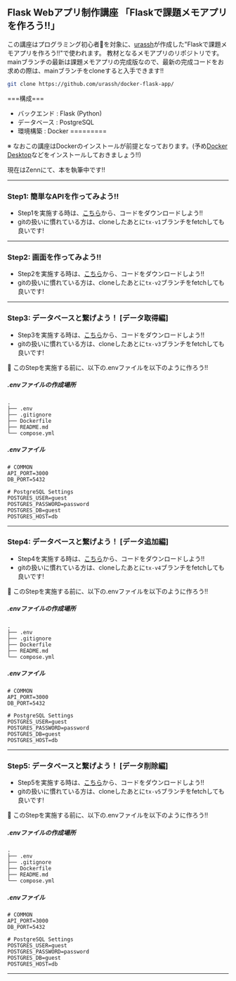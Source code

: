 ## Flask Webアプリ制作講座 「Flaskで課題メモアプリを作ろう!!」
この講座はプログラミング初心者🔰を対象に、[urassh](https://github.com/urassh)が作成した"Flaskで課題メモアプリを作ろう!!"で使われます。
教材となるメモアプリのリポジトリです。
mainブランチの最新は課題メモアプリの完成版なので、最新の完成コードをお求めの際は、mainブランチをcloneすると入手できます!!
```bash
git clone https://github.com/urassh/docker-flask-app/
```
===構成===
- バックエンド : Flask (Python)
- データベース : PostgreSQL
- 環境構築 : Docker
=========

※ なおこの講座はDockerのインストールが前提となっております。(予め[Docker Desktop](https://www.docker.com/ja-jp/products/docker-desktop/)などをインストールしておきましょう!!)

現在はZennにて、本を執筆中です!!


---

### Step1: 簡単なAPIを作ってみよう!!
- Step1を実施する時は、[こちら](https://github.com/urassh/docker-flask-app/releases/tag/tx-v1.0)から、コードをダウンロードしよう!!
- gitの扱いに慣れている方は、cloneしたあとに`tx-v1`ブランチをfetchしても良いです!

---

###  Step2: 画面を作ってみよう!!
- Step2を実施する時は、[こちら](https://github.com/urassh/docker-flask-app/releases/tag/tx-v2.0)から、コードをダウンロードしよう!!
- gitの扱いに慣れている方は、cloneしたあとに`tx-v2`ブランチをfetchしても良いです!

---

### Step3: データベースと繋げよう！ [データ取得編]
- Step3を実施する時は、[こちら](https://github.com/urassh/docker-flask-app/releases/tag/tx-v3.0)から、コードをダウンロードしよう!!
- gitの扱いに慣れている方は、cloneしたあとに`tx-v3`ブランチをfetchしても良いです!

📌 このStepを実施する前に、以下の.envファイルを以下のように作ろう!!
##### .envファイルの作成場所
```
.
├── .env
├── .gitignore
├── Dockerfile
├── README.md
└── compose.yml
```

##### .envファイル
```.env
# COMMON
API_PORT=3000
DB_PORT=5432

# PostgreSQL Settings
POSTGRES_USER=guest
POSTGRES_PASSWORD=password
POSTGRES_DB=guest
POSTGRES_HOST=db
```

---

###  Step4: データベースと繋げよう！ [データ追加編]
- Step4を実施する時は、[こちら](https://github.com/urassh/docker-flask-app/releases/tag/tx-v4.0)から、コードをダウンロードしよう!!
- gitの扱いに慣れている方は、cloneしたあとに`tx-v4`ブランチをfetchしても良いです!

📌 このStepを実施する前に、以下の.envファイルを以下のように作ろう!!
##### .envファイルの作成場所
```
.
├── .env
├── .gitignore
├── Dockerfile
├── README.md
└── compose.yml
```

##### .envファイル
```.env
# COMMON
API_PORT=3000
DB_PORT=5432

# PostgreSQL Settings
POSTGRES_USER=guest
POSTGRES_PASSWORD=password
POSTGRES_DB=guest
POSTGRES_HOST=db
```
---

### Step5: データベースと繋げよう！ [データ削除編]
- Step5を実施する時は、[こちら](https://github.com/urassh/docker-flask-app/releases/tag/tx-v5.0)から、コードをダウンロードしよう!!
- gitの扱いに慣れている方は、cloneしたあとに`tx-v5`ブランチをfetchしても良いです!

📌 このStepを実施する前に、以下の.envファイルを以下のように作ろう!!
##### .envファイルの作成場所
```
.
├── .env
├── .gitignore
├── Dockerfile
├── README.md
└── compose.yml
```

##### .envファイル
```.env
# COMMON
API_PORT=3000
DB_PORT=5432

# PostgreSQL Settings
POSTGRES_USER=guest
POSTGRES_PASSWORD=password
POSTGRES_DB=guest
POSTGRES_HOST=db
```
---





